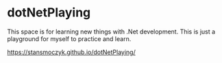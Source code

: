 # dotNetPlaying

This space is for learning new things with .Net development. This is just a playground for myself to practice and learn.

  
  https://stansmoczyk.github.io/dotNetPlaying/
